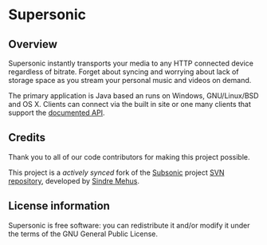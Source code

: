 # Supersonic #

## Overview ##
Supersonic instantly transports your media to any HTTP connected device regardless of bitrate. Forget about syncing and worrying about lack of storage space as you stream your personal music and videos on demand.

The primary application is Java based an runs on Windows, GNU/Linux/BSD and OS X. Clients can connect via the built in site or one many clients that support the [documented API](http://www.subsonic.org/pages/api.jsp).

## Credits ##
Thank you to all of our code contributors for making this project possible.

This project is a *actively synced* fork of the [Subsonic](http://subsonic.org) project [SVN repository](http://subsonic.svn.sourceforge.net/svnroot/subsonic), developed by [Sindre Mehus](mailto:sindre@activeobjects.no).

## License information ##
Supersonic is free software: you can redistribute it and/or modify it under the terms of the GNU General Public License.